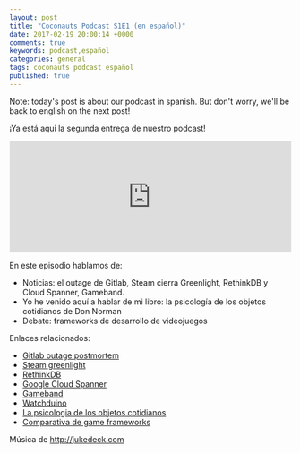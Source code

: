 ```yaml
---
layout: post
title: "Coconauts Podcast S1E1 (en español)"
date: 2017-02-19 20:00:14 +0000
comments: true
keywords: podcast,español
categories: general
tags: coconauts podcast español
published: true
---
```


Note: today's post is about our podcast in spanish.
But don't worry, we'll be back to english on the next post!

¡Ya está aqui la segunda entrega de nuestro podcast!

<iframe id='audio_17098008' frameborder='0' allowfullscreen='' scrolling='no' height='200' style='border:1px solid #EEE; box-sizing:border-box; width:100%;' src="https://www.ivoox.com/player_ej_17098008_4_1.html?c1=ff6600"></iframe>


En este episodio hablamos de:

- Noticias: el outage de Gitlab, Steam cierra Greenlight, RethinkDB y Cloud Spanner, Gameband.
- Yo he venido aquí a hablar de mi libro: la psicología de los objetos cotidianos de Don Norman
- Debate: frameworks de desarrollo de videojuegos

<!--more-->

Enlaces relacionados:

- [Gitlab outage postmortem](https://about.gitlab.com/2017/02/10/postmortem-of-database-outage-of-january-31/)
- [Steam greenlight](http://steamcommunity.com/greenlight/discussions/18446744073709551615/133256758580075301/)
- [RethinkDB](https://rethinkdb.com/blog/rethinkdb-joins-linux-foundation/)
- [Google Cloud Spanner](https://cloudplatform.googleblog.com/2017/02/introducing-Cloud-Spanner-a-global-database-service-for-mission-critical-applications.html)
- [Gameband](https://www.kickstarter.com/projects/gameband/gameband-the-first-smartwatch-for-gamers?ref=category_newest)
- [Watchduino](https://www.youtube.com/watch?v=CtgR1YiwnEY)
- [La psicologia de los objetos cotidianos](https://www.amazon.es/psicolog%C3%ADa-objetos-cotidianos-Serie-Media/dp/8415042019)
- [Comparativa de game frameworks](http://coconauts.net/blog/2017/01/09/2d-game-framework-comparison/)

Música de http://jukedeck.com

